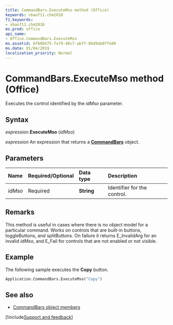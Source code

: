 ```yaml
---
title: CommandBars.ExecuteMso method (Office)
keywords: vbaof11.chm2018
f1_keywords:
- vbaof11.chm2018
ms.prod: office
api_name:
- Office.CommandBars.ExecuteMso
ms.assetid: 6f608475-7a79-48c7-abff-86d9ab07fe80
ms.date: 01/04/2019
localization_priority: Normal
---
```



# CommandBars.ExecuteMso method (Office)

Executes the control identified by the _idMso_ parameter.


## Syntax

_expression_.**ExecuteMso** (_idMso_)

_expression_ An expression that returns a **[CommandBars](Office.CommandBars.md)** object.


## Parameters

|Name|Required/Optional|Data type|Description|
|:-----|:-----|:-----|:-----|
| _idMso_|Required|**String**|Identifier for the control.|

## Remarks

This method is useful in cases where there is no object model for a particular command. Works on controls that are built-in buttons, toggleButtons, and splitButtons. On failure it returns E_InvalidArg for an invalid _idMso_, and E_Fail for controls that are not enabled or not visible.


## Example

The following sample executes the **Copy** button.

```vb
Application.CommandBars.ExecuteMso("Copy")
```


## See also

- [CommandBars object members](overview/library-reference/commandbars-members-office.md)

[!include[Support and feedback](~/includes/feedback-boilerplate.md)]
